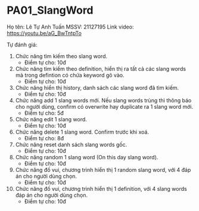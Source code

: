 # PA01_SlangWord
Họ tên: Lê Tự Anh Tuấn
MSSV: 21127195
Link video: https://youtu.be/aG_BwTntpTo

Tự đánh giá:
1. Chức năng tìm kiếm theo slang word.		
	- Điểm tự cho: 10đ
2. Chức năng tìm kiếm theo definition, hiển thị ra tất cả các slang words mà trong defintion có chứa keyword gõ vào.
	- Điểm tự cho: 10đ
3. Chức năng hiển thị history, danh sách các slang word đã tìm kiếm.
	- Điểm tự cho: 10đ
4. Chức năng add 1 slang words mới. Nếu slang words trùng thì thông báo cho người dùng, confirm có overwrite hay duplicate ra 1 slang word mới.
	- Điểm tự cho: 5đ
5. Chức năng edit 1 slang word.
	- Điểm tự cho: 10đ
6. Chức năng delete 1 slang word. Confirm trước khi xoá.
	- Điểm tự cho: 8đ
7. Chức năng reset danh sách slang words gốc.
	- Điểm tự cho: 10đ
8. Chức năng random 1 slang word (On this day slang word).
	- Điểm tự cho: 10đ
9. Chức năng đố vui, chương trình hiển thị 1 random slang word, với 4 đáp án cho người dùng chọn.
	- Điểm tự cho: 10đ
10. Chức năng đố vui, chương trình hiển thị 1 definition, với 4 slang words đáp án cho người dùng chọn.
	- Điểm tự cho: 10đ
